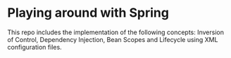 # Playing around with Spring

This repo includes the implementation of the following concepts: Inversion of Control, Dependency Injection, Bean Scopes and Lifecycle using XML configuration files.
